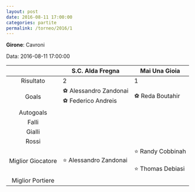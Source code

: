 ```yaml
---
layout: post
date: 2016-08-11 17:00:00
categories: partite
permalink: /torneo/2016/1
---
```

**Girone**: Cavroni

Data: 2016-08-11 17:00:00

| | S.C. Alda Fregna | Mai Una Gioia |
|:-----:|-----|-----|
Risultato|2|1
Goals|⚽ Alessandro Zandonai<br/>⚽ Federico Andreis|⚽ Reda Boutahir<br/>
Autogoals||
Falli||
Gialli||
Rossi||
Miglior Giocatore|⭐ Alessandro Zandonai<br/>|⭐ Randy Cobbinah<br/><br/>⭐ Thomas Debiasi<br/>
Miglior Portiere||